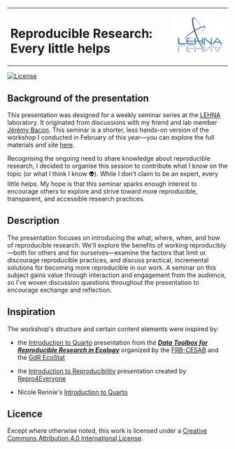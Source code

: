 <table style="width: 100%; border: none;">
  <tr>
    <td style="width: 70%; vertical-align: middle;">
      <h1>Reproducible Research: Every little helps</h1>
    </td>
    <td style="width: 30%; text-align: right;">
      <img src="images/logo-lehna.jpg" alt="LEHNA logo" width="120">
    </td>
  </tr>
</table>

[![License](https://img.shields.io/badge/licence-CC_BY_4.0-blue)](https://github.com/ellfran-7/cluefish/blob/main/LICENSE)

## Background of the presentation

This presentation was designed for a weekly seminar series at the [LEHNA](https://umr5023.univ-lyon1.fr/) laboratory. It originated from discussions with my friend and lab member [Jérémy Bacon](https://umr5023.univ-lyon1.fr/annuaire/details/1/535-bacon-jeremy). This seminar is a shorter, less hands-on version of the workshop I conducted in February of this year—you can explore the full materials and site [here](https://ellfran-7.github.io/repro-research-workshop/). 

Recognising the ongoing need to share knowledge about reproducible research, I decided to organise this session to contribute what I know on the topic (or what I think I know :alien:). While I don't claim to be an expert, every little helps. My hope is that this seminar sparks enough interest to encourage others to explore and strive toward more reproducible, transparent, and accessible research practices.


## Description

The presentation focuses on introducing the what, where, when, and how of reproducible research. We'll explore the benefits of working reproducibly—both for others and for ourselves—examine the factors that limit or discourage reproducible practices, and discuss practical, incremental solutions for becoming more reproducible in our work.
A seminar on this subject gains value through interaction and engagement from the audience, so I've woven discussion questions throughout the presentation to encourage exchange and reflection.


## Inspiration

The workshop's structure and certain content elements were inspired by: 

* the [Introduction to Quarto](https://github.com/rdatatoolbox/course-quarto) presentation from the [**_Data Toolbox for Reproducible Research in Ecology_**](https://rdatatoolbox.github.io) organized by the 
[FRB-CESAB](https://www.fondationbiodiversite.fr/en/about-the-foundation/le-cesab/) 
and the 
[GdR EcoStat](https://sites.google.com/site)

* the [Introduction to Reproducibility](https://www.repro4everyone.org/resources/intro-reproducibility) presentation created by [Repro4Everyone](https://www.repro4everyone.org/)

* Nicole Rennie's [Introduction to Quarto](https://nrennie.rbind.io/training-intro-to-quarto/)

## Licence

Except where otherwise noted, this work is licensed under a [Creative Commons Attribution 4.0 International
License](https://github.com/ellfran-7/repro-research-workshop/LICENCE.txt).